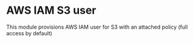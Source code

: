 # AWS IAM S3 user

This module provisions AWS IAM user for S3 with an attached policy (full access by default)
